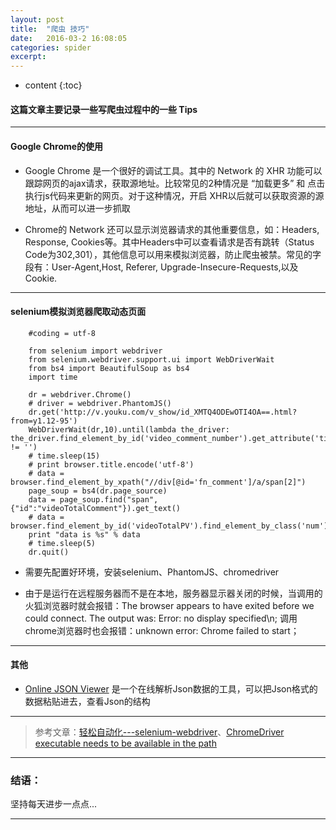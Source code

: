 ```yaml
---
layout: post
title:  "爬虫 技巧"
date:   2016-03-2 16:08:05
categories: spider
excerpt: 
---
```


* content
{:toc}

#### 这篇文章主要记录一些写爬虫过程中的一些 Tips

---

#### Google Chrome的使用

* Google Chrome 是一个很好的调试工具。其中的 Network 的 XHR 功能可以跟踪网页的ajax请求，获取源地址。比较常见的2种情况是 “加载更多” 和 点击执行js代码来更新的网页。对于这种情况，开启 XHR以后就可以获取资源的源地址，从而可以进一步抓取

* Chrome的 Network  还可以显示浏览器请求的其他重要信息，如：Headers, Response, Cookies等。其中Headers中可以查看请求是否有跳转（Status Code为302,301），其他信息可以用来模拟浏览器，防止爬虫被禁。常见的字段有：User-Agent,Host, Referer, Upgrade-Insecure-Requests,以及Cookie.

---

#### selenium模拟浏览器爬取动态页面

        #coding = utf-8

        from selenium import webdriver
        from selenium.webdriver.support.ui import WebDriverWait
        from bs4 import BeautifulSoup as bs4
        import time

        dr = webdriver.Chrome()
        # driver = webdriver.PhantomJS()
        dr.get('http://v.youku.com/v_show/id_XMTQ4ODEwOTI4OA==.html?from=y1.12-95')
        WebDriverWait(dr,10).until(lambda the_driver: the_driver.find_element_by_id('video_comment_number').get_attribute('title') != '')
        # time.sleep(15)
        # print browser.title.encode('utf-8')
        # data = browser.find_element_by_xpath("//div[@id='fn_comment']/a/span[2]")
        page_soup = bs4(dr.page_source)
        data = page_soup.find("span", {"id":"videoTotalComment"}).get_text()
        # data = browser.find_element_by_id('videoTotalPV').find_element_by_class('num').text
        print "data is %s" % data
        # time.sleep(5)
        dr.quit()

* 需要先配置好环境，安装selenium、PhantomJS、chromedriver

* 由于是运行在远程服务器而不是在本地，服务器显示器关闭的时候，当调用的火狐浏览器时就会报错：The browser appears to have exited before we could connect. The output was: Error: no display specified\n; 调用chrome浏览器时也会报错：unknown error: Chrome failed to start；


---

#### 其他

* [Online JSON Viewer](http://jsonviewer.stack.hu/) 是一个在线解析Json数据的工具，可以把Json格式的数据粘贴进去，查看Json的结构
  
---


> 参考文章：[轻松自动化---selenium-webdriver](http://www.cnblogs.com/fnng/p/3193955.html)、[ChromeDriver executable needs to be available in the path](http://stackoverflow.com/questions/26477603/chromedriver-executable-needs-to-be-available-in-the-path)

---

### 结语：

坚持每天进步一点点...

---